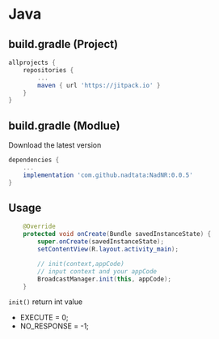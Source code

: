 
# Java
## build.gradle (Project)
```gradle
allprojects {
    repositories {
        ...
        maven { url 'https://jitpack.io' }
    }
}
```

## build.gradle (Modlue)
Download the latest version 
```gradle
dependencies {
    ...
    implementation 'com.github.nadtata:NadNR:0.0.5'
}
```

## Usage
```java
    @Override
    protected void onCreate(Bundle savedInstanceState) {
        super.onCreate(savedInstanceState);
        setContentView(R.layout.activity_main);

        // init(context,appCode)
        // input context and your appCode
        BroadcastManager.init(this, appCode);
    }
```

```init()``` return int value
* EXECUTE = 0;
* NO_RESPONSE = -1;

